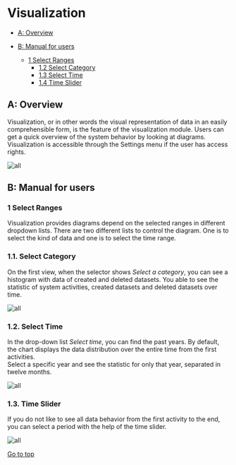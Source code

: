 # Visualization

<!-- TOC -->

- [A: Overview](#a-overview)

- [B: Manual for users](#b-manual-for-users)
	- [1 Select Ranges](#1-select-ranges)
		- [1.2 Select Category](#11-select-category)
		- [1.3 Select Time](#12-select-time)
		- [1.4 Time Slider](#13-time-slider)

<!-- /TOC -->

## A: Overview

Visualization, or in other words the visual representation of data in an easily comprehensible form, is the feature of the visualization module. Users can get a quick overview of the system behavior by looking at diagrams. Visualization is accessible through the Settings menu if the user has access rights.  

![all](https://github.com/BEXIS2/Documents/raw/master/Manuals/VIM/Images/ui.png)

## B: Manual for users

### 1 Select Ranges

Visualization provides diagrams depend on the selected ranges in different dropdown lists. There are two different lists to control the diagram. One is to select the kind of data and one is to select the time range.  

### 1.1. Select Category

On the first view, when the selector shows *Select a category*, you can see a histogram with data of created and deleted datasets. You able to see the statistic of system activities, created datasets and deleted datasets over time.  

![all](https://github.com/BEXIS2/Documents/raw/master/Manuals/VIM/Images/ui_category.png)

### 1.2. Select Time

In the drop-down list *Select time*, you can find the past years. By default, the chart displays the data distribution over the entire time from the first activities.  
Select a specific year and see the statistic for only that year, separated in twelve months.  

![all](https://github.com/BEXIS2/Documents/raw/master/Manuals/VIM/Images/ui_year.png)

### 1.3. Time Slider

If you do not like to see all data behavior from the first activity to the end, you can select a period with the help of the time slider.

![all](https://github.com/BEXIS2/Documents/raw/master/Manuals/VIM/Images/ui_slider.png)


[Go to top](#a-overview)
